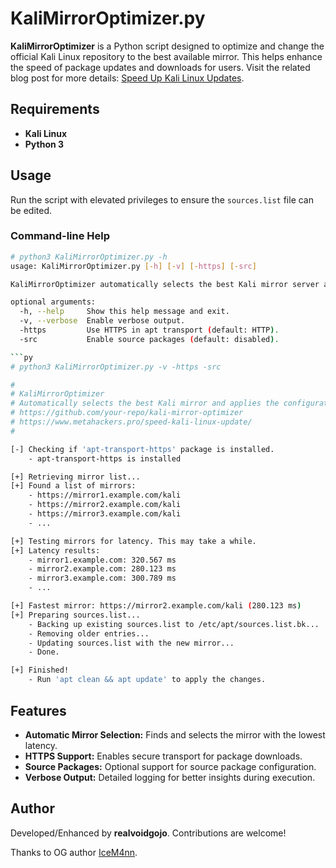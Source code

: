 # KaliMirrorOptimizer.py

**KaliMirrorOptimizer** is a Python script designed to optimize and change the official Kali Linux repository to the best available mirror. This helps enhance the speed of package updates and downloads for users. Visit the related blog post for more details: [Speed Up Kali Linux Updates](https://www.metahackers.pro/speed-kali-linux-update/).

## Requirements

- **Kali Linux**
- **Python 3**

## Usage

Run the script with elevated privileges to ensure the `sources.list` file can be edited.

### Command-line Help

````bash
# python3 KaliMirrorOptimizer.py -h
usage: KaliMirrorOptimizer.py [-h] [-v] [-https] [-src]

KaliMirrorOptimizer automatically selects the best Kali mirror server and applies the configuration.

optional arguments:
  -h, --help     Show this help message and exit.
  -v, --verbose  Enable verbose output.
  -https         Use HTTPS in apt transport (default: HTTP).
  -src           Enable source packages (default: disabled).

```py
# python3 KaliMirrorOptimizer.py -v -https -src

#
# KaliMirrorOptimizer
# Automatically selects the best Kali mirror and applies the configuration.
# https://github.com/your-repo/kali-mirror-optimizer
# https://www.metahackers.pro/speed-kali-linux-update/
#

[-] Checking if 'apt-transport-https' package is installed.
    - apt-transport-https is installed

[+] Retrieving mirror list...
[+] Found a list of mirrors:
    - https://mirror1.example.com/kali
    - https://mirror2.example.com/kali
    - https://mirror3.example.com/kali
    - ...

[+] Testing mirrors for latency. This may take a while.
[+] Latency results:
    - mirror1.example.com: 320.567 ms
    - mirror2.example.com: 280.123 ms
    - mirror3.example.com: 300.789 ms
    - ...

[+] Fastest mirror: https://mirror2.example.com/kali (280.123 ms)
[+] Preparing sources.list...
    - Backing up existing sources.list to /etc/apt/sources.list.bk...
    - Removing older entries...
    - Updating sources.list with the new mirror...
    - Done.

[+] Finished!
    - Run 'apt clean && apt update' to apply the changes.
````

## Features

- **Automatic Mirror Selection:** Finds and selects the mirror with the lowest latency.
- **HTTPS Support:** Enables secure transport for package downloads.
- **Source Packages:** Optional support for source package configuration.
- **Verbose Output:** Detailed logging for better insights during execution.

## Author

Developed/Enhanced by **realvoidgojo**. Contributions are welcome!

Thanks to OG author [IceM4nn](https://github.com/IceM4nn).
